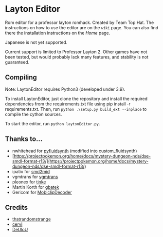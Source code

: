 # Layton Editor

Rom editor for a professor layton romhack. Created by Team Top Hat.
The instructions on how to use the editor are on the `wiki` page. You can also find there the installation instructions on the *Home* page.

Japanese is not yet supported.

Current support is limited to Professor Layton 2. Other games have not been
tested, but would probably lack many features, and stability is not guaranteed.

## Compiling

Note: LaytonEditor requires Python3 (developed under 3.9).

To install LaytonEditor, just clone the repository and install the required dependencies from the
requirements.txt file using pip install -r requirements.txt. Then, run
`python .\setup.py build_ext --inplace` to compile the cython sources.

To start the editor, run `python laytonEditor.py`.

## Thanks to...

* nwhitehead for [pyfluidsynth](https://github.com/nwhitehead/pyfluidsynth)
(modified into custom_fluidsynth)
* [https://projectpokemon.org/home/docs/mystery-dungeon-nds/dse-smdl-format-r13/](https://projectpokemon.org/home/docs/mystery-dungeon-nds/dse-smdl-format-r13/)  
* ipatix for [smd2mid](https://github.com/ipatix/smd2mid)
* vgmtrans for [vgmtrans](https://github.com/vgmtrans/vgmtrans)
* pleonex for [tinke](https://github.com/pleonex/tinke)
* Martin Korth for [gbatek](https://problemkaputt.de/gbatek.htm)
* Gericom for [MobiclipDecoder](https://github.com/Gericom/MobiclipDecoder)

## Credits

* [thatrandomstrange](https://github.com/thatrandomstranger)
* [cervi](https://github.com/C3RV1)
* [DeUloU](https://github.com/DeUloO)
